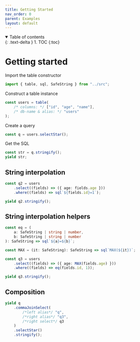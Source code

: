 ```yaml
---
title: Getting Started
nav_order: 0
parent: Examples
layout: default
---
```


<details open markdown="block">
  <summary>
    Table of contents
  </summary>
  {: .text-delta }
1. TOC
{:toc}
</details>

# Getting started

Import the table constructor

```ts eval --replacePrintedInput=../src,sql-select-ts
import { table, sql, SafeString } from "../src";
```

Construct a table instance

```ts eval
const users = table(
    /* columns: */ ["id", "age", "name"],
    /* db-name & alias: */ "users"
);
```

Create a query

```ts eval
const q = users.selectStar();
```

Get the SQL

```ts eval --yield=sql
const str = q.stringify();
yield str;
```

## String interpolation

```ts eval
const q2 = users
    .select((fields) => ({ age: fields.age }))
    .where((fields) => sql`${fields.id}=1`);
```

```ts eval --yield=sql
yield q2.stringify();
```

## String interpolation helpers

```ts eval --yield=sql
const eq = (
    a: SafeString | string | number,
    b: SafeString | string | number
): SafeString => sql`${a}=${b}`;

const MAX = (it: SafeString): SafeString => sql`MAX(${it})`;

const q3 = users
    .select((fields) => ({ age: MAX(fields.age) }))
    .where((fields) => eq(fields.id, 1));

yield q3.stringify();
```

## Composition

```ts eval --yield=sql
yield q
    .commaJoinSelect(
        /*left alias*/ "q",
        /*right alias*/ "q3",
        /*right select*/ q3
    )
    .selectStar()
    .stringify();
```
